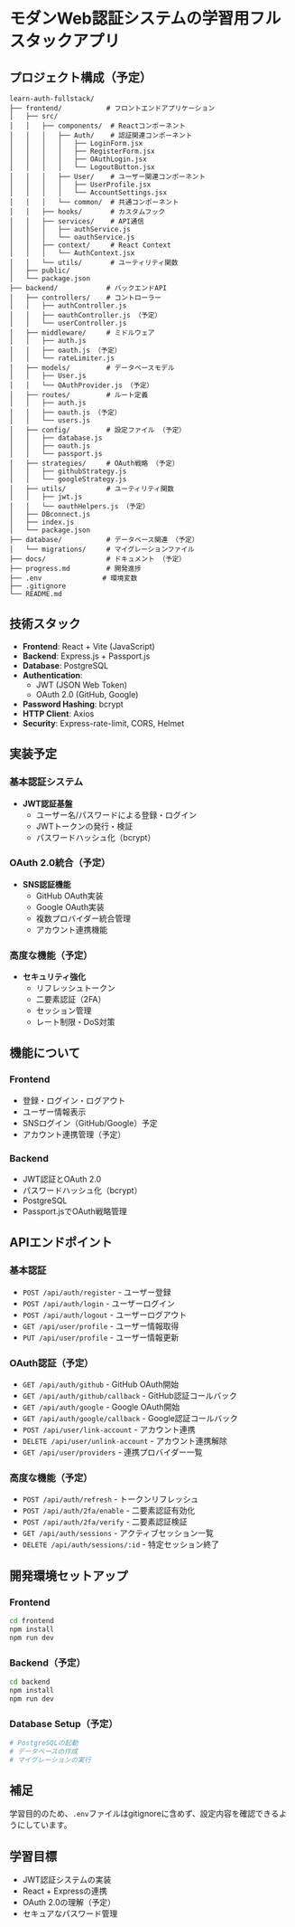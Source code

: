 # モダンWeb認証システムの学習用フルスタックアプリ

## プロジェクト構成（予定）
```
learn-auth-fullstack/
├── frontend/           # フロントエンドアプリケーション
│   ├── src/
│   │   ├── components/  # Reactコンポーネント
│   │   │   ├── Auth/    # 認証関連コンポーネント
│   │   │   │   ├── LoginForm.jsx
│   │   │   │   ├── RegisterForm.jsx
│   │   │   │   ├── OAuthLogin.jsx
│   │   │   │   └── LogoutButton.jsx
│   │   │   ├── User/    # ユーザー関連コンポーネント
│   │   │   │   ├── UserProfile.jsx
│   │   │   │   └── AccountSettings.jsx
│   │   │   └── common/  # 共通コンポーネント
│   │   ├── hooks/       # カスタムフック
│   │   ├── services/    # API通信
│   │   │   ├── authService.js
│   │   │   └── oauthService.js
│   │   ├── context/     # React Context
│   │   │   └── AuthContext.jsx
│   │   └── utils/       # ユーティリティ関数
│   ├── public/
│   └── package.json
├── backend/            # バックエンドAPI
│   ├── controllers/    # コントローラー
│   │   ├── authController.js
│   │   ├── oauthController.js （予定）
│   │   └── userController.js
│   ├── middleware/     # ミドルウェア
│   │   ├── auth.js
│   │   ├── oauth.js （予定）
│   │   └── rateLimiter.js
│   ├── models/         # データベースモデル
│   │   ├── User.js
│   │   └── OAuthProvider.js （予定）
│   ├── routes/         # ルート定義
│   │   ├── auth.js
│   │   ├── oauth.js （予定）
│   │   └── users.js
│   ├── config/         # 設定ファイル （予定）
│   │   ├── database.js
│   │   ├── oauth.js
│   │   └── passport.js
│   ├── strategies/     # OAuth戦略 （予定）
│   │   ├── githubStrategy.js
│   │   └── googleStrategy.js
│   ├── utils/          # ユーティリティ関数
│   │   ├── jwt.js
│   │   └── oauthHelpers.js （予定）
│   ├── DBconnect.js
│   ├── index.js
│   └── package.json
├── database/           # データベース関連 （予定）
│   └── migrations/     # マイグレーションファイル
├── docs/               # ドキュメント （予定）
├── progress.md         # 開発進捗
├── .env               # 環境変数
├── .gitignore
└── README.md
```

## 技術スタック
- **Frontend**: React + Vite (JavaScript)
- **Backend**: Express.js + Passport.js
- **Database**: PostgreSQL
- **Authentication**: 
  - JWT (JSON Web Token)
  - OAuth 2.0 (GitHub, Google)
- **Password Hashing**: bcrypt
- **HTTP Client**: Axios
- **Security**: Express-rate-limit, CORS, Helmet

## 実装予定

### 基本認証システム
- **JWT認証基盤**
  - ユーザー名/パスワードによる登録・ログイン
  - JWTトークンの発行・検証
  - パスワードハッシュ化（bcrypt）

### OAuth 2.0統合（予定）
- **SNS認証機能**
  - GitHub OAuth実装
  - Google OAuth実装
  - 複数プロバイダー統合管理
  - アカウント連携機能

### 高度な機能（予定）
- **セキュリティ強化**
  - リフレッシュトークン
  - 二要素認証（2FA）
  - セッション管理
  - レート制限・DoS対策

## 機能について
### Frontend
- 登録・ログイン・ログアウト
- ユーザー情報表示
- SNSログイン（GitHub/Google）予定
- アカウント連携管理（予定）

### Backend
- JWT認証とOAuth 2.0
- パスワードハッシュ化（bcrypt）
- PostgreSQL
- Passport.jsでOAuth戦略管理

## APIエンドポイント

### 基本認証
- `POST /api/auth/register` - ユーザー登録
- `POST /api/auth/login` - ユーザーログイン
- `POST /api/auth/logout` - ユーザーログアウト
- `GET /api/user/profile` - ユーザー情報取得
- `PUT /api/user/profile` - ユーザー情報更新

### OAuth認証（予定）
- `GET /api/auth/github` - GitHub OAuth開始
- `GET /api/auth/github/callback` - GitHub認証コールバック
- `GET /api/auth/google` - Google OAuth開始  
- `GET /api/auth/google/callback` - Google認証コールバック
- `POST /api/user/link-account` - アカウント連携
- `DELETE /api/user/unlink-account` - アカウント連携解除
- `GET /api/user/providers` - 連携プロバイダー一覧

### 高度な機能（予定）
- `POST /api/auth/refresh` - トークンリフレッシュ
- `POST /api/auth/2fa/enable` - 二要素認証有効化
- `POST /api/auth/2fa/verify` - 二要素認証検証
- `GET /api/auth/sessions` - アクティブセッション一覧
- `DELETE /api/auth/sessions/:id` - 特定セッション終了

## 開発環境セットアップ
### Frontend
```bash
cd frontend
npm install
npm run dev
```

### Backend（予定）
```bash
cd backend
npm install
npm run dev
```

### Database Setup（予定）
```bash
# PostgreSQLの起動
# データベースの作成
# マイグレーションの実行
```

## 補足
学習目的のため、`.env`ファイルはgitignoreに含めず、設定内容を確認できるようにしています。

## 学習目標
- JWT認証システムの実装
- React + Expressの連携
- OAuth 2.0の理解（予定）
- セキュアなパスワード管理

